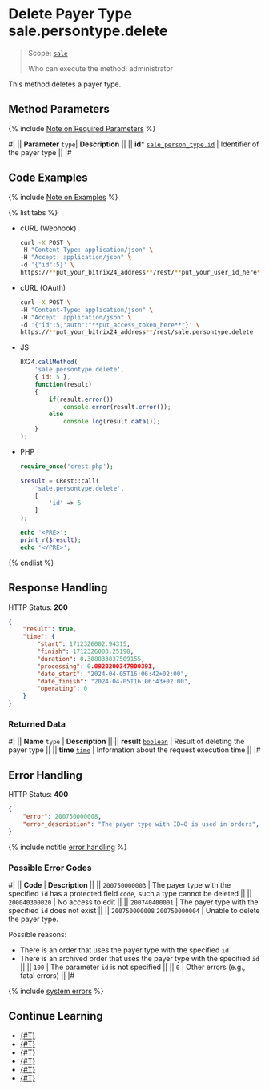 # Delete Payer Type sale.persontype.delete

> Scope: [`sale`](../../scopes/permissions.md)
>
> Who can execute the method: administrator

This method deletes a payer type.

## Method Parameters

{% include [Note on Required Parameters](../../../_includes/required.md) %}

#|
|| **Parameter**
`type`| **Description** ||
|| **id***
[`sale_person_type.id`](../../data-types.md) | Identifier of the payer type ||
|#

## Code Examples

{% include [Note on Examples](../../../_includes/examples.md) %}

{% list tabs %}

- cURL (Webhook)

    ```bash
    curl -X POST \
    -H "Content-Type: application/json" \
    -H "Accept: application/json" \
    -d '{"id":5}' \
    https://**put_your_bitrix24_address**/rest/**put_your_user_id_here**/**put_your_webhook_here**/sale.persontype.delete
    ```

- cURL (OAuth)

    ```bash
    curl -X POST \
    -H "Content-Type: application/json" \
    -H "Accept: application/json" \
    -d '{"id":5,"auth":"**put_access_token_here**"}' \
    https://**put_your_bitrix24_address**/rest/sale.persontype.delete
    ```

- JS

    ```js
    BX24.callMethod(
        'sale.persontype.delete', 
        { id: 5 }, 
        function(result)
        {
            if(result.error())
                console.error(result.error());
            else
                console.log(result.data());
        }
    );
    ```

- PHP

    ```php
    require_once('crest.php');

    $result = CRest::call(
        'sale.persontype.delete',
        [
            'id' => 5
        ]
    );

    echo '<PRE>';
    print_r($result);
    echo '</PRE>';
    ```

{% endlist %}

## Response Handling

HTTP Status: **200**

```json
{
    "result": true,
    "time": {
        "start": 1712326002.94315,
        "finish": 1712326003.25198,
        "duration": 0.308833837509155,
        "processing": 0.0920200347900391,
        "date_start": "2024-04-05T16:06:42+02:00",
        "date_finish": "2024-04-05T16:06:43+02:00",
        "operating": 0
    }
}
```

### Returned Data

#|
|| **Name**
`type` | **Description** ||
|| **result**
[`boolean`](../../data-types.md) | Result of deleting the payer type ||
|| **time**
[`time`](../data-types.md) | Information about the request execution time ||
|#

## Error Handling

HTTP Status: **400**

```json
{
    "error": 200750000008,
    "error_description": "The payer type with ID=8 is used in orders",
}
```

{% include notitle [error handling](../../../_includes/error-info.md) %}

### Possible Error Codes

#|
|| **Code** | **Description** ||
|| `200750000003` | The payer type with the specified `id` has a protected field `code`, such a type cannot be deleted ||
|| `200040300020` | No access to edit ||
|| `200740400001` | The payer type with the specified `id` does not exist ||
|| `200750000008`
`200750000004` | Unable to delete the payer type.
 
Possible reasons:
- There is an order that uses the payer type with the specified `id`
- There is an archived order that uses the payer type with the specified `id`
 ||
|| `100` | The parameter `id` is not specified ||
|| `0` | Other errors (e.g., fatal errors) ||
|#

{% include [system errors](../../../_includes/system-errors.md) %}

## Continue Learning 

- [{#T}](./index.md)
- [{#T}](./sale-person-type-add.md)
- [{#T}](./sale-person-type-update.md)
- [{#T}](./sale-person-type-get.md)
- [{#T}](./sale-person-type-list.md)
- [{#T}](./sale-person-type-get-fields.md)